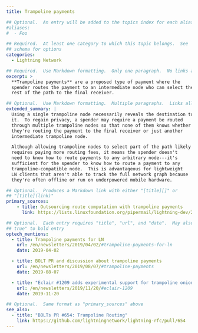 ```yaml
---
title: Trampoline payments

## Optional.  An entry will be added to the topics index for each alias
#aliases:
#  - Foo

## Required.  At least one category to which this topic belongs.  See
## schema for options
categories:
  - Lightning Network

## Required.  Use Markdown formatting.  Only one paragraph.  No links allowed.
excerpt: >
  **Trampoline payments** are a proposed type of payment where the
  spender routes the payment to an intermediate node who can select the
  rest of the path to the final receiver.

## Optional.  Use Markdown formatting.  Multiple paragraphs.  Links allowed.
extended_summary: |
  Using a single trampoline node necessarily reveals the destination to
  it.  To regain privacy, a spender may require a payment be routed
  through multiple trampoline nodes so that none of them knows whether
  they're routing the payment to the final receiver or just another
  intermediate trampoline node.

  Although allowing trampoline nodes to select part of the path likely
  requires paying more routing fees, it means the spender doesn't
  need to know how to route payments to any arbitrary node---it's
  sufficient for the spender to know how to route a payment to any
  trampoline-compatible node.  This is advantageous for lightweight
  LN clients that aren't able to track the full network graph because
  they're often offline or run on underpowered mobile hardware.

## Optional.  Produces a Markdown link with either "[title][]" or
## "[title](link)"
primary_sources:
    - title: Outsourcing route computation with trampoline payments
      link: https://lists.linuxfoundation.org/pipermail/lightning-dev/2019-March/001939.html

## Optional.  Each entry requires "title", "url", and "date".  May also use "feature:
## true" to bold entry
optech_mentions:
  - title: Trampoline payments for LN
    url: /en/newsletters/2019/04/02/#trampoline-payments-for-ln
    date: 2019-04-02

  - title: BOLT PR and discussion about trampoline payments
    url: /en/newsletters/2019/08/07/#trampoline-payments
    date: 2019-08-07

  - title: "Eclair #1209 adds experimental support for trampoline onion format"
    url: /en/newsletters/2019/11/20/#eclair-1209
    date: 2019-11-20

## Optional.  Same format as "primary_sources" above
see_also:
  - title: "BOLTs PR #654: Trampoline Routing"
    link: https://github.com/lightningnetwork/lightning-rfc/pull/654
---
```

